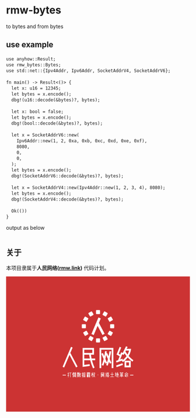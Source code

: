 <!-- 本文件由 ./readme.make.md 自动生成，请不要直接修改此文件 -->

# rmw-bytes

to bytes and from bytes

## use example

```
use anyhow::Result;
use rmw_bytes::Bytes;
use std::net::{Ipv4Addr, Ipv6Addr, SocketAddrV4, SocketAddrV6};

fn main() -> Result<()> {
  let x: u16 = 12345;
  let bytes = x.encode();
  dbg!(u16::decode(&bytes)?, bytes);

  let x: bool = false;
  let bytes = x.encode();
  dbg!(bool::decode(&bytes)?, bytes);

  let x = SocketAddrV6::new(
    Ipv6Addr::new(1, 2, 0xa, 0xb, 0xc, 0xd, 0xe, 0xf),
    8080,
    0,
    0,
  );
  let bytes = x.encode();
  dbg!(SocketAddrV6::decode(&bytes)?, bytes);

  let x = SocketAddrV4::new(Ipv4Addr::new(1, 2, 3, 4), 8080);
  let bytes = x.encode();
  dbg!(SocketAddrV4::decode(&bytes)?, bytes);

  Ok(())
}
```

output as below

```

```

## 关于

本项目隶属于**人民网络([rmw.link](//rmw.link))** 代码计划。

![人民网络](https://raw.githubusercontent.com/rmw-link/logo/master/rmw.red.bg.svg)